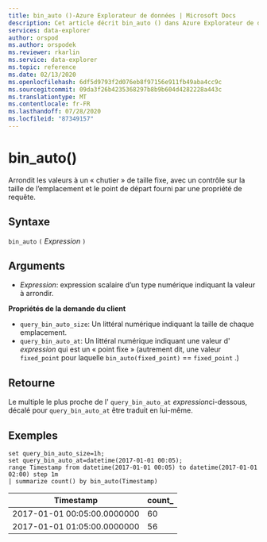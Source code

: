```yaml
---
title: bin_auto ()-Azure Explorateur de données | Microsoft Docs
description: Cet article décrit bin_auto () dans Azure Explorateur de données.
services: data-explorer
author: orspod
ms.author: orspodek
ms.reviewer: rkarlin
ms.service: data-explorer
ms.topic: reference
ms.date: 02/13/2020
ms.openlocfilehash: 6df5d9793f2d076eb8f97156e911fb49aba4cc9c
ms.sourcegitcommit: 09da3f26b4235368297b8b9b604d4282228a443c
ms.translationtype: MT
ms.contentlocale: fr-FR
ms.lasthandoff: 07/28/2020
ms.locfileid: "87349157"
---
```

# <a name="bin_auto"></a>bin_auto()

Arrondit les valeurs à un « chutier » de taille fixe, avec un contrôle sur la taille de l’emplacement et le point de départ fourni par une propriété de requête.

## <a name="syntax"></a>Syntaxe

`bin_auto` `(` *Expression* `)`

## <a name="arguments"></a>Arguments

* *Expression*: expression scalaire d’un type numérique indiquant la valeur à arrondir.

**Propriétés de la demande du client**

* `query_bin_auto_size`: Un littéral numérique indiquant la taille de chaque emplacement.
* `query_bin_auto_at`: Un littéral numérique indiquant une valeur d' *expression* qui est un « point fixe » (autrement dit, une valeur `fixed_point` pour laquelle `bin_auto(fixed_point)` == `fixed_point` .)

## <a name="returns"></a>Retourne

Le multiple le plus proche de l' `query_bin_auto_at` *expression*ci-dessous, décalé pour `query_bin_auto_at` être traduit en lui-même.

## <a name="examples"></a>Exemples

```kusto
set query_bin_auto_size=1h;
set query_bin_auto_at=datetime(2017-01-01 00:05);
range Timestamp from datetime(2017-01-01 00:05) to datetime(2017-01-01 02:00) step 1m
| summarize count() by bin_auto(Timestamp)
```

|Timestamp                    | count_|
|-----------------------------|-------|
|2017-01-01 00:05:00.0000000  | 60    |
|2017-01-01 01:05:00.0000000  | 56    |